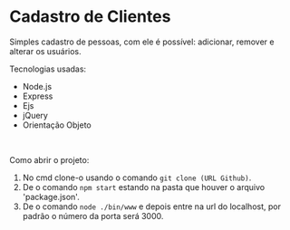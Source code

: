 # Cadastro de Clientes

Simples cadastro de pessoas, com ele é possível: adicionar, remover e alterar os usuários.<br>

Tecnologias usadas:

* Node.js
* Express
* Ejs
* jQuery
* Orientação Objeto

<br>

Como abrir o projeto:

1. No cmd clone-o usando o comando `git clone (URL Github)`.
2. De o comando `npm start` estando na pasta que houver o arquivo 'package.json'.
3. De o comando `node ./bin/www` e depois entre na url do localhost, por padrão o número da porta será 3000.